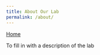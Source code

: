 ```yaml
---
title: About Our Lab
permalink: /about/
---
```

[Home](index.md)

To fill in with a description of the lab
